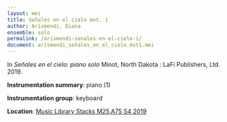 ```yaml
---
layout: mei
title: Señales en el cielo mvt. 1 
author: Arismendi, Diana
ensemble: solo
permalink: /arismendi-senales-en-el-cielo-i/
document: arismendi_señales_en_el_cielo_mvt1.mei
---
```


In *Señales en el cielo: piano solo* Minot, North Dakota : LaFi Publishers, Ltd. 2019.

**Instrumentation summary**: piano (1)

**Instrumentation group**: keyboard

**Location**: <a href="https://tufts.primo.exlibrisgroup.com/permalink/01TUN_INST/1kc9gia/alma991018415144903851" target="_blank">Music Library Stacks M25.A75 S4 2019</a>